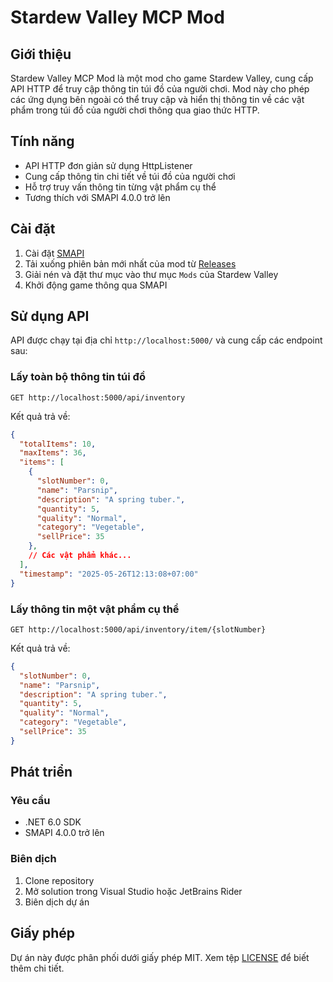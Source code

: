 # Stardew Valley MCP Mod

## Giới thiệu

Stardew Valley MCP Mod là một mod cho game Stardew Valley, cung cấp API HTTP để truy cập thông tin túi đồ của người chơi. Mod này cho phép các ứng dụng bên ngoài có thể truy cập và hiển thị thông tin về các vật phẩm trong túi đồ của người chơi thông qua giao thức HTTP.

## Tính năng

- API HTTP đơn giản sử dụng HttpListener
- Cung cấp thông tin chi tiết về túi đồ của người chơi
- Hỗ trợ truy vấn thông tin từng vật phẩm cụ thể
- Tương thích với SMAPI 4.0.0 trở lên

## Cài đặt

1. Cài đặt [SMAPI](https://smapi.io/)
2. Tải xuống phiên bản mới nhất của mod từ [Releases](https://github.com/yourusername/StardewValleyMCP/releases)
3. Giải nén và đặt thư mục vào thư mục `Mods` của Stardew Valley
4. Khởi động game thông qua SMAPI

## Sử dụng API

API được chạy tại địa chỉ `http://localhost:5000/` và cung cấp các endpoint sau:

### Lấy toàn bộ thông tin túi đồ

```
GET http://localhost:5000/api/inventory
```

Kết quả trả về:

```json
{
  "totalItems": 10,
  "maxItems": 36,
  "items": [
    {
      "slotNumber": 0,
      "name": "Parsnip",
      "description": "A spring tuber.",
      "quantity": 5,
      "quality": "Normal",
      "category": "Vegetable",
      "sellPrice": 35
    },
    // Các vật phẩm khác...
  ],
  "timestamp": "2025-05-26T12:13:08+07:00"
}
```

### Lấy thông tin một vật phẩm cụ thể

```
GET http://localhost:5000/api/inventory/item/{slotNumber}
```

Kết quả trả về:

```json
{
  "slotNumber": 0,
  "name": "Parsnip",
  "description": "A spring tuber.",
  "quantity": 5,
  "quality": "Normal",
  "category": "Vegetable",
  "sellPrice": 35
}
```

## Phát triển

### Yêu cầu

- .NET 6.0 SDK
- SMAPI 4.0.0 trở lên

### Biên dịch

1. Clone repository
2. Mở solution trong Visual Studio hoặc JetBrains Rider
3. Biên dịch dự án

## Giấy phép

Dự án này được phân phối dưới giấy phép MIT. Xem tệp [LICENSE](LICENSE) để biết thêm chi tiết.
